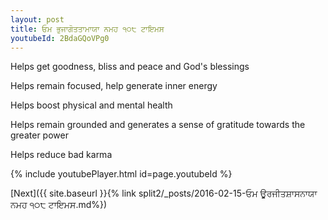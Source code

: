 ```yaml
---
layout: post
title: ਓਮ ਭੁਜਾਗੋਤਤਾਮਾਯਾ ਨਮਹ ੧੦੮ ਟਾਇਮਸ
youtubeId: 2BdaGQoVPg0
---
```

 
 
Helps get goodness, bliss and peace and God's blessings
 
Helps remain focused, help generate inner energy 
 
Helps boost physical and mental health 
 
Helps remain grounded and generates a sense of gratitude towards the greater power 
 
Helps reduce bad karma
 
 
 
 


{% include youtubePlayer.html id=page.youtubeId %}
 
[Next]({{ site.baseurl }}{% link  split2/_posts/2016-02-15-ਓਮ ਊਰਜੀਤਸ਼ਾਸਨਾਯਾ ਨਮਹ ੧੦੮ ਟਾਇਮਸ.md%})
 
